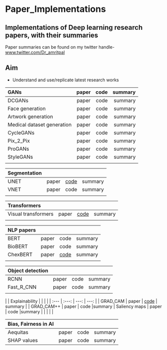 # Paper_Implementations

## Implementations of Deep learning research papers, with their summaries

Paper summaries can be found on my twitter handle- 
www.twitter.com/Dr_amritpal 

## Aim
- Understand and use/replicate latest research works 


| GANs  | paper  | code | summary |
| :---         |     :---:      |          ---: |   ---: |
|  DCGANs | paper  | code | summary |
|  Face generation  | paper  | code |summary |
|  Artwork generation | paper  | code |summary |
|  Medical dataset generation | paper  | code |summary |
|  CycleGANs | paper  | code |summary |
| Pix_2_Pix | paper  | code |summary |
| ProGANs | paper  | code |summary |
| StyleGANs    | paper  | code |summary |
| | | |

| Segmentation| | | |
| :---         |     :---:      |          ---: |   ---: |
|  UNET | paper  | [code](https://github.com/Amritpal-001/Paper_Implementations/tree/master/Segmentation/SA-UNet) |summary |
|  VNET  | paper  | code |summary |      
| | | |

|  Transformers| | | |
| :---         |     :---:      |          ---: |   ---: |
|  Visual transformers | paper  | [code](https://github.com/Amritpal-001/Paper_Implementations/blob/master/Tranformers/Visual_transformer_quick_run.ipynb) |summary |
| | | |

|  NLP papers| | | |
| :---         |     :---:      |          ---: |   ---: |
|  BERT | paper  | code |summary |
|  BioBERT | paper  | code |summary |
|  ChexBERT | paper  | [code](https://github.com/Amritpal-001/Paper_Implementations/blob/master/NLP/ChexBert.ipynb) |summary |
| | | |

| Object detection| | | |
| :---         |     :---:      |          ---: |   ---: |
| RCNN | paper  | code |summary |
|  Fast_R_CNN        | paper  | code |summary |
| | | |
|
| Explainability | | | |
| :---         |     :---:      |          ---: |   ---: |
|  GRAD_CAM | paper  | [code](https://github.com/Amritpal-001/Paper_Implementations/blob/master/GRAD_CAM.ipynb) | summary |
|  GRAD_CAM++ | paper  | code |summary |
 Saliency maps | paper  | code |summary |
| | | |

| Bias, Fairness in AI| | | |
| :---         |     :---:      |          ---: |   ---: |
|  Aequitas | paper  | code |summary |
|  SHAP values    | paper  | code |summary |







